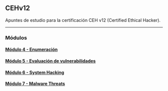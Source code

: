 ## CEHv12

Apuntes de estudio para la certificación CEH v12 (Certified Ethical Hacker).

---

### Módulos

#### [Módulo 4 - Enumeración](https://github.com/ThePenguin304/CEHv12-Notas/tree/main/Modulos/Modulo%204)

#### [Módulo 5 - Evaluación de vulnerabilidades](https://github.com/ThePenguin304/CEHv12-Notas/tree/main/Modulos/Modulo%205)

#### [Módulo 6 - System Hacking](https://github.com/ThePenguin304/CEHv12-Notas/tree/main/Modulos/Modulo%206)

#### [Módulo 7 - Malware Threats](https://github.com/ThePenguin304/CEHv12-Notas/tree/main/Modulos/Modulo%206%20Malware%20Threats)
